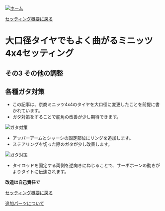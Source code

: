 [![ホーム](/blog/logo.002.png "Kobe Crawlers")](/blog)

[セッティング概要に戻る](/blog/index_of_steering_settings)

# 大口径タイヤでもよく曲がるミニッツ4x4セッティング
## その3 その他の調整
## 各種ガタ対策

- この記事は、京商ミニッツ4x4のタイヤを大口径に変更したことを前提に書かれています。
- ガタ対策をすることで舵角の改善が少し期待できます。

![ガタ対策](/blog/steering_settings_others/no_move.jpg "ガタ対策")

- アッパーアームとシャーシの固定部位にリングを追加します。
- ステアリングを切った際のガタが少し改善します。

![ガタ対策](/blog/steering_settings_others/fix_tierod.jpg "ガタ対策")

- タイロッドを固定する両側を逆向きにねじることで、サーボホーンの動きがよりタイトに伝達されます。

**改造は自己責任で**

[セッティング概要に戻る](/blog/index_of_steering_settings)

[追加パーツについて](/blog/steering_settings_additional_parts)
